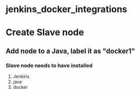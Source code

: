 # jenkins_docker_integrations


# Create Slave node
## Add node to a Java, label it as "docker1"
### Slave node needs to have installed

1. Jenkins
2. java
3. docker
